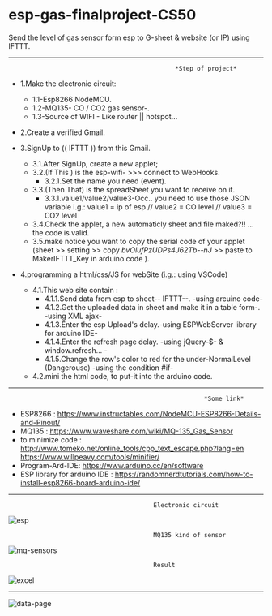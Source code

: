 # esp-gas-finalproject-CS50
Send the level of gas sensor form esp  to G-sheet &amp; website (or IP) using IFTTT. 


***************************************
                                                  *Step of project*

* 1.Make the electronic circuit:
  * 1.1-Esp8266 NodeMCU. 
  * 1.2-MQ135- CO / CO2 gas sensor-.
  * 1.3-Source of WIFI - Like router || hotspot...
  
* 2.Create a verified Gmail.

* 3.SignUp to (( IFTTT )) from this Gmail.
  * 3.1.After SignUp, create a new applet;
  * 3.2.(If This ) is the esp-wifi- >>> connect to WebHooks.
    * 3.2.1.Set the name you need (event).
  * 3.3.(Then That) is the spreadSheet you want to receive on it.
    * 3.3.1.value1/value2/value3-Occ.. you need to use those JSON variable
          i.g.: value1 = ip of esp // value2 = CO level // value3 = CO2 level
  * 3.4.Check the applet, a new automaticly sheet and file maked?!! ... the code is valid.
  * 3.5.make notice  you want to copy the serial code of your applet (sheet >> setting >> 
         copy *bvOlufPzUDPs4J62Tb--nJ* >>    paste to MakerIFTTT_Key in arduino code ). 
         
* 4.programming a html/css/JS for webSite (i.g.: using VSCode)  
  * 4.1.This web site contain :
    *   4.1.1.Send data from esp to sheet-- IFTTT--. -using arcuino code-
    *   4.1.2.Get the uploaded data in sheet and make it in a table form-. -using XML ajax-
    *   4.1.3.Enter the esp Upload's delay.-using ESPWebServer library for arduino IDE-
    *   4.1.4.Enter the refresh page delay. -using jQuery-$- & window.refresh... -
    *   4.1.5.Change the row's color to red for the under-NormalLevel (Dangerouse) -using the condition #if-
  * 4.2.mini the html code, to put-it into the arduino code. 
  
     
*********************************************
                                                          *Some link*

 * ESP8266 : https://www.instructables.com/NodeMCU-ESP8266-Details-and-Pinout/
 * MQ135 : https://www.waveshare.com/wiki/MQ-135_Gas_Sensor
 * to minimize code :  http://www.tomeko.net/online_tools/cpp_text_escape.php?lang=en  
                      https://www.willpeavy.com/tools/minifier/
 * Program-Ard-IDE: https://www.arduino.cc/en/software
 * ESP library for arduino IDE :  https://randomnerdtutorials.com/how-to-install-esp8266-board-arduino-ide/

                    
********************************************************
                                            Electronic circuit
                                            
![esp](https://user-images.githubusercontent.com/70784310/143145099-bc54701d-df0b-4cc1-b7ac-f65d284a19e0.PNG)

                                            MQ135 kind of sensor
                                            
 ![mq-sensors](https://user-images.githubusercontent.com/70784310/143145389-b3dfe79a-ff11-4ff4-a491-b05dd2cd3234.jpg)
                                           
                                            
                                            Result
                                            
![excel](https://user-images.githubusercontent.com/70784310/143145292-5ed73d22-b584-4c3e-9fdc-5c55a63cee47.PNG)


***********************************

![data-page](https://user-images.githubusercontent.com/70784310/143145465-fd6d936c-11b8-4a5b-a533-010c1a0576e0.PNG)


